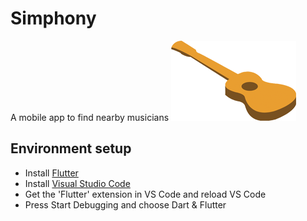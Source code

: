# Simphony
A mobile app to find nearby musicians
![Simphony](/assets/images/smallukulele.png)
## Environment setup

* Install [Flutter](flutter.io)
* Install [Visual Studio Code](https://code.visualstudio.com/)
* Get the 'Flutter' extension in VS Code and reload VS Code
* Press Start Debugging and choose Dart & Flutter